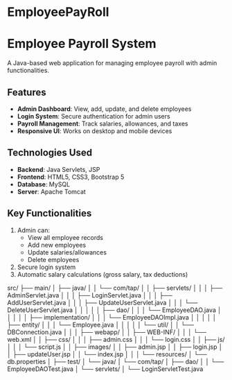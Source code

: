 # EmployeePayRoll
# Employee Payroll System

A Java-based web application for managing employee payroll with admin functionalities.

## Features

- **Admin Dashboard**: View, add, update, and delete employees
- **Login System**: Secure authentication for admin users
- **Payroll Management**: Track salaries, allowances, and taxes
- **Responsive UI**: Works on desktop and mobile devices

## Technologies Used

- **Backend**: Java Servlets, JSP
- **Frontend**: HTML5, CSS3, Bootstrap 5
- **Database**: MySQL
- **Server**: Apache Tomcat

## Key Functionalities

1. Admin can:
   - View all employee records
   - Add new employees
   - Update salaries/allowances
   - Delete employees
2. Secure login system
3. Automatic salary calculations (gross salary, tax deductions)

src/
├── main/
│   ├── java/
│   │   └── com/tap/
│   │       ├── servlets/
│   │       │   ├── AdminServlet.java
│   │       │   ├── LoginServlet.java
│   │       │   ├── AddUserServlet.java
│   │       │   ├── UpdateUserServlet.java
│   │       │   └── DeleteUserServlet.java
│   │       │
│   │       ├── dao/
│   │       │   └── EmployeeDAO.java
│   │       │
│   │       ├── implementation/
│   │       │   └── EmployeeDAOImpl.java
│   │       │
│   │       ├── entity/
│   │       │   └── Employee.java
│   │       │
│   │       └── util/
│   │           └── DBConnection.java
│   │
│   ├── webapp/
│   │   ├── WEB-INF/
│   │   │   └── web.xml
│   │   ├── css/
│   │   │   ├── admin.css
│   │   │   └── login.css
│   │   ├── js/
│   │   │   └── script.js
│   │   ├── images/
│   │   ├── admin.jsp
│   │   ├── login.jsp
│   │   ├── updateUser.jsp
│   │   └── index.jsp
│   │
│   └── resources/
│       └── db.properties
│
├── test/
│   └── java/
│       └── com/tap/
│           ├── dao/
│           │   └── EmployeeDAOTest.java
│           └── servlets/
│               └── LoginServletTest.java
